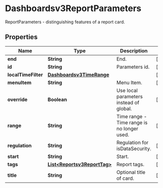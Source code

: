 

# Dashboardsv3ReportParameters

ReportParameters - distinguishing features of a report card.

## Properties

| Name | Type | Description | Notes |
|------------ | ------------- | ------------- | -------------|
|**end** | **String** | End. |  [optional] |
|**id** | **String** | Parameters id. |  [optional] |
|**localTimeFilter** | [**Dashboardsv3TimeRange**](Dashboardsv3TimeRange.md) |  |  [optional] |
|**menuItem** | **String** | Menu Item. |  [optional] |
|**override** | **Boolean** | Use local parameters instead of global. |  [optional] |
|**range** | **String** | Time range - Time range is no longer used. |  [optional] |
|**regulation** | **String** | Regulation for isDataSecurity. |  [optional] |
|**start** | **String** | Start. |  [optional] |
|**tags** | [**List&lt;Reportsv3ReportTag&gt;**](Reportsv3ReportTag.md) | Report tags. |  [optional] |
|**title** | **String** | Optional title of card. |  [optional] |



